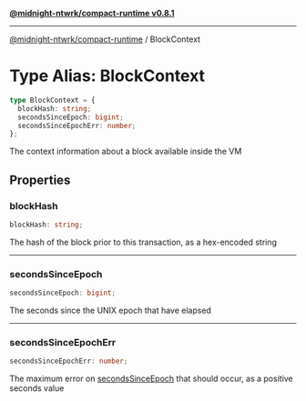 [**@midnight-ntwrk/compact-runtime v0.8.1**](../README.md)

***

[@midnight-ntwrk/compact-runtime](../globals.md) / BlockContext

# Type Alias: BlockContext

```ts
type BlockContext = {
  blockHash: string;
  secondsSinceEpoch: bigint;
  secondsSinceEpochErr: number;
};
```

The context information about a block available inside the VM

## Properties

### blockHash

```ts
blockHash: string;
```

The hash of the block prior to this transaction, as a hex-encoded string

***

### secondsSinceEpoch

```ts
secondsSinceEpoch: bigint;
```

The seconds since the UNIX epoch that have elapsed

***

### secondsSinceEpochErr

```ts
secondsSinceEpochErr: number;
```

The maximum error on [secondsSinceEpoch](#secondssinceepoch) that should occur, as a
positive seconds value
